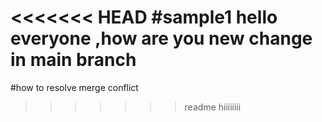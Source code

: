 <<<<<<< HEAD
#sample1
hello everyone ,how are you 
new change in main branch
=======
#how to resolve merge conflict
>>>>>>> readme
hiiiiiiii
